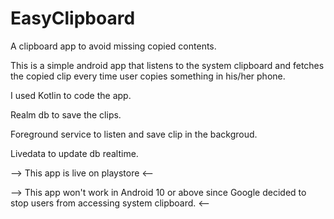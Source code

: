 # EasyClipboard
A clipboard app to avoid missing copied contents.

This is a simple android app that listens to the system clipboard and fetches the copied clip every time user copies something
in his/her phone.

I used Kotlin to code the app.

Realm db to save the clips.

Foreground service to listen and save clip in the backgroud.

Livedata to update db realtime. 

--> This app is live on playstore <--

--> This app won't work in Android 10 or above since Google decided to stop users from accessing system clipboard. <--
